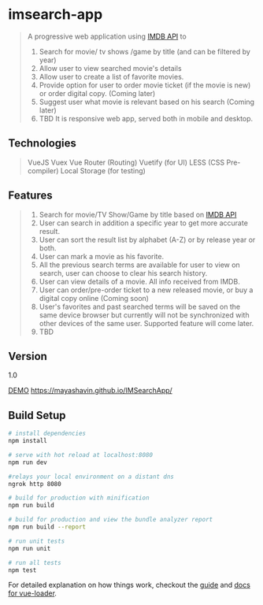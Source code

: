 # imsearch-app

> A progressive web application using [IMDB API](http://www.omdbapi.com/) to
> 1. Search for movie/ tv shows /game by title (and can be filtered by year)
> 2. Allow user to view searched movie's details
> 3. Allow user to create a list of favorite movies.
> 4. Provide option for user to order movie ticket (if the movie is new) or order digital copy. (Coming later)
> 5. Suggest user what movie is relevant based on his search (Coming later)
> 6. TBD
> It is responsive web app, served both in mobile and desktop.

## Technologies
> VueJS
> Vuex
> Vue Router (Routing)
> Vuetify (for UI)
> LESS (CSS Pre-compiler)
> Local Storage (for testing)

## Features
> 1. Search for movie/TV Show/Game by title based on [IMDB API](http://www.omdbapi.com/)
> 2. User can search in addition a specific year to get more accurate result.
> 3. User can sort the result list by alphabet (A-Z) or by release year or both.
> 4. User can mark a movie as his favorite.
> 5. All the previous search terms are available for user to view on search, user can choose to clear his search history.
> 6. User can view details of a movie. All info received from IMDB.
> 7. User can order/pre-order ticket to a new released movie, or buy a digital copy online (Coming soon)
> 8. User's favorites and past searched terms will be saved on the same device browser but currently will not be synchronized with other devices of the same user. Supported feature will come later.
> 9. TBD

## Version
1.0

[DEMO](https://mayashavin.github.io/IMSearchApp/)
https://mayashavin.github.io/IMSearchApp/

## Build Setup

``` bash
# install dependencies
npm install

# serve with hot reload at localhost:8080
npm run dev

#relays your local environment on a distant dns
ngrok http 8080

# build for production with minification
npm run build

# build for production and view the bundle analyzer report
npm run build --report

# run unit tests
npm run unit

# run all tests
npm test
```

For detailed explanation on how things work, checkout the [guide](http://vuejs-templates.github.io/webpack/) and [docs for vue-loader](http://vuejs.github.io/vue-loader).

